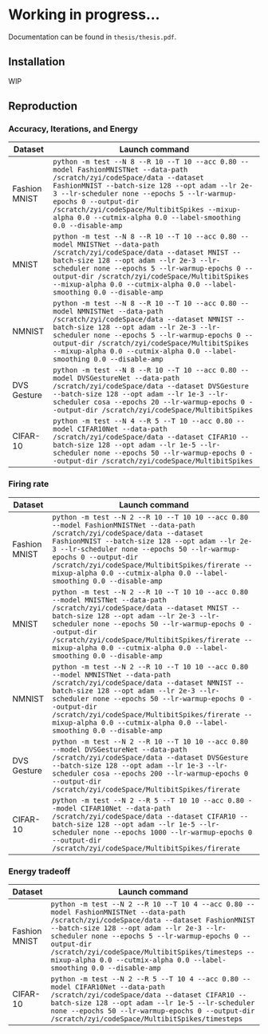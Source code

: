 # Working in progress...

Documentation can be found in `thesis/thesis.pdf`.

## Installation

WIP

## Reproduction

### Accuracy, Iterations, and Energy

| Dataset | Launch command |
| --- | --- |
| Fashion MNIST | `python -m test --N 8 --R 10 --T 10 --acc 0.80 --model FashionMNISTNet --data-path /scratch/zyi/codeSpace/data --dataset FashionMNIST --batch-size 128 --opt adam --lr 2e-3 --lr-scheduler none --epochs 5 --lr-warmup-epochs 0 --output-dir /scratch/zyi/codeSpace/MultibitSpikes --mixup-alpha 0.0 --cutmix-alpha 0.0 --label-smoothing 0.0 --disable-amp` |
| MNIST | `python -m test --N 8 --R 10 --T 10 --acc 0.80 --model MNISTNet --data-path /scratch/zyi/codeSpace/data --dataset MNIST --batch-size 128 --opt adam --lr 2e-3 --lr-scheduler none --epochs 5 --lr-warmup-epochs 0 --output-dir /scratch/zyi/codeSpace/MultibitSpikes --mixup-alpha 0.0 --cutmix-alpha 0.0 --label-smoothing 0.0 --disable-amp` |
 NMNIST | `python -m test --N 8 --R 10 --T 10 --acc 0.80 --model NMNISTNet --data-path /scratch/zyi/codeSpace/data --dataset NMNIST --batch-size 128 --opt adam --lr 2e-3 --lr-scheduler none --epochs 5 --lr-warmup-epochs 0 --output-dir /scratch/zyi/codeSpace/MultibitSpikes --mixup-alpha 0.0 --cutmix-alpha 0.0 --label-smoothing 0.0 --disable-amp` |
| DVS Gesture | `python -m test --N 8 --R 10 --T 10 --acc 0.80 --model DVSGestureNet --data-path /scratch/zyi/codeSpace/data --dataset DVSGesture --batch-size 128 --opt adam --lr 1e-3 --lr-scheduler cosa --epochs 20 --lr-warmup-epochs 0 --output-dir /scratch/zyi/codeSpace/MultibitSpikes` |
| CIFAR-10 | `python -m test --N 4 --R 5 --T 10 --acc 0.80 --model CIFAR10Net --data-path /scratch/zyi/codeSpace/data --dataset CIFAR10 --batch-size 128 --opt adam --lr 1e-5 --lr-scheduler none --epochs 50 --lr-warmup-epochs 0 --output-dir /scratch/zyi/codeSpace/MultibitSpikes` |

### Firing rate

| Dataset | Launch command |
| --- | --- |
| Fashion MNIST | `python -m test --N 2 --R 10 --T 10 10 --acc 0.80 --model FashionMNISTNet --data-path /scratch/zyi/codeSpace/data --dataset FashionMNIST --batch-size 128 --opt adam --lr 2e-3 --lr-scheduler none --epochs 50 --lr-warmup-epochs 0 --output-dir /scratch/zyi/codeSpace/MultibitSpikes/firerate --mixup-alpha 0.0 --cutmix-alpha 0.0 --label-smoothing 0.0 --disable-amp` |
| MNIST | `python -m test --N 2 --R 10 --T 10 10 --acc 0.80 --model MNISTNet --data-path /scratch/zyi/codeSpace/data --dataset MNIST --batch-size 128 --opt adam --lr 2e-3 --lr-scheduler none --epochs 50 --lr-warmup-epochs 0 --output-dir /scratch/zyi/codeSpace/MultibitSpikes/firerate --mixup-alpha 0.0 --cutmix-alpha 0.0 --label-smoothing 0.0 --disable-amp` |
 NMNIST | `python -m test --N 2 --R 10 --T 10 10 --acc 0.80 --model NMNISTNet --data-path /scratch/zyi/codeSpace/data --dataset NMNIST --batch-size 128 --opt adam --lr 2e-3 --lr-scheduler none --epochs 50 --lr-warmup-epochs 0 --output-dir /scratch/zyi/codeSpace/MultibitSpikes/firerate --mixup-alpha 0.0 --cutmix-alpha 0.0 --label-smoothing 0.0 --disable-amp` |
| DVS Gesture | `python -m test --N 2 --R 10 --T 10 10 --acc 0.80 --model DVSGestureNet --data-path /scratch/zyi/codeSpace/data --dataset DVSGesture --batch-size 128 --opt adam --lr 1e-3 --lr-scheduler cosa --epochs 200 --lr-warmup-epochs 0 --output-dir /scratch/zyi/codeSpace/MultibitSpikes/firerate` |
| CIFAR-10 | `python -m test --N 2 --R 5 --T 10 10 --acc 0.80 --model CIFAR10Net --data-path /scratch/zyi/codeSpace/data --dataset CIFAR10 --batch-size 128 --opt adam --lr 1e-5 --lr-scheduler none --epochs 1000 --lr-warmup-epochs 0 --output-dir /scratch/zyi/codeSpace/MultibitSpikes/firerate` |

### Energy tradeoff

| Dataset | Launch command |
| --- | --- |
| Fashion MNIST | `python -m test --N 2 --R 10 --T 10 4 --acc 0.80 --model FashionMNISTNet --data-path /scratch/zyi/codeSpace/data --dataset FashionMNIST --batch-size 128 --opt adam --lr 2e-3 --lr-scheduler none --epochs 5 --lr-warmup-epochs 0 --output-dir /scratch/zyi/codeSpace/MultibitSpikes/timesteps --mixup-alpha 0.0 --cutmix-alpha 0.0 --label-smoothing 0.0 --disable-amp` |
| CIFAR-10 | `python -m test --N 2 --R 5 --T 10 4 --acc 0.80 --model CIFAR10Net --data-path /scratch/zyi/codeSpace/data --dataset CIFAR10 --batch-size 128 --opt adam --lr 1e-5 --lr-scheduler none --epochs 50 --lr-warmup-epochs 0 --output-dir /scratch/zyi/codeSpace/MultibitSpikes/timesteps` |